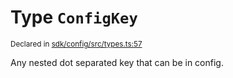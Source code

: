 # Type `ConfigKey`
<sub>Declared in [sdk/config/src/types.ts:57](https://github.com/dxos/dxos/blob/ef925c9c7/packages/sdk/config/src/types.ts#L57)</sub>


Any nested dot separated key that can be in config.



